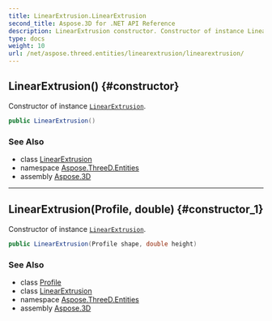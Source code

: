 ```yaml
---
title: LinearExtrusion.LinearExtrusion
second_title: Aspose.3D for .NET API Reference
description: LinearExtrusion constructor. Constructor of instance LinearExtrusion
type: docs
weight: 10
url: /net/aspose.threed.entities/linearextrusion/linearextrusion/
---
```

## LinearExtrusion() {#constructor}

Constructor of instance [`LinearExtrusion`](../).

```csharp
public LinearExtrusion()
```

### See Also

* class [LinearExtrusion](../)
* namespace [Aspose.ThreeD.Entities](../../linearextrusion/)
* assembly [Aspose.3D](../../../)

---

## LinearExtrusion(Profile, double) {#constructor_1}

Constructor of instance [`LinearExtrusion`](../).

```csharp
public LinearExtrusion(Profile shape, double height)
```

### See Also

* class [Profile](../../../aspose.threed.profiles/profile/)
* class [LinearExtrusion](../)
* namespace [Aspose.ThreeD.Entities](../../linearextrusion/)
* assembly [Aspose.3D](../../../)


